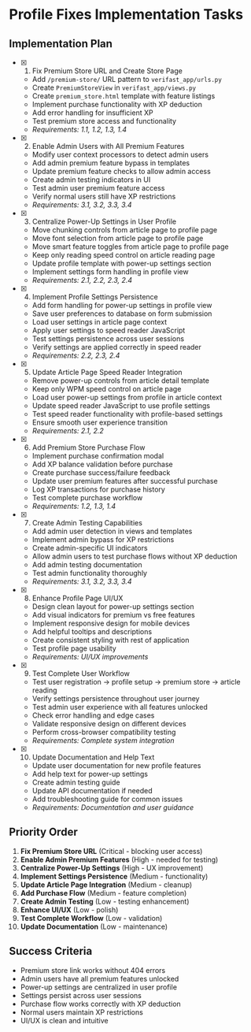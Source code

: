 # Profile Fixes Implementation Tasks

## Implementation Plan

- [x] 1. Fix Premium Store URL and Create Store Page
  - Add `/premium-store/` URL pattern to `verifast_app/urls.py`
  - Create `PremiumStoreView` in `verifast_app/views.py`
  - Create `premium_store.html` template with feature listings
  - Implement purchase functionality with XP deduction
  - Add error handling for insufficient XP
  - Test premium store access and functionality
  - _Requirements: 1.1, 1.2, 1.3, 1.4_

- [x] 2. Enable Admin Users with All Premium Features
  - Modify user context processors to detect admin users
  - Add admin premium feature bypass in templates
  - Update premium feature checks to allow admin access
  - Create admin testing indicators in UI
  - Test admin user premium feature access
  - Verify normal users still have XP restrictions
  - _Requirements: 3.1, 3.2, 3.3, 3.4_

- [x] 3. Centralize Power-Up Settings in User Profile
  - Move chunking controls from article page to profile page
  - Move font selection from article page to profile page
  - Move smart feature toggles from article page to profile page
  - Keep only reading speed control on article reading page
  - Update profile template with power-up settings section
  - Implement settings form handling in profile view
  - _Requirements: 2.1, 2.2, 2.3, 2.4_

- [x] 4. Implement Profile Settings Persistence
  - Add form handling for power-up settings in profile view
  - Save user preferences to database on form submission
  - Load user settings in article page context
  - Apply user settings to speed reader JavaScript
  - Test settings persistence across user sessions
  - Verify settings are applied correctly in speed reader
  - _Requirements: 2.2, 2.3, 2.4_

- [x] 5. Update Article Page Speed Reader Integration
  - Remove power-up controls from article detail template
  - Keep only WPM speed control on article page
  - Load user power-up settings from profile in article context
  - Update speed reader JavaScript to use profile settings
  - Test speed reader functionality with profile-based settings
  - Ensure smooth user experience transition
  - _Requirements: 2.1, 2.2_

- [x] 6. Add Premium Store Purchase Flow
  - Implement purchase confirmation modal
  - Add XP balance validation before purchase
  - Create purchase success/failure feedback
  - Update user premium features after successful purchase
  - Log XP transactions for purchase history
  - Test complete purchase workflow
  - _Requirements: 1.2, 1.3, 1.4_

- [x] 7. Create Admin Testing Capabilities
  - Add admin user detection in views and templates
  - Implement admin bypass for XP restrictions
  - Create admin-specific UI indicators
  - Allow admin users to test purchase flows without XP deduction
  - Add admin testing documentation
  - Test admin functionality thoroughly
  - _Requirements: 3.1, 3.2, 3.3, 3.4_

- [x] 8. Enhance Profile Page UI/UX
  - Design clean layout for power-up settings section
  - Add visual indicators for premium vs free features
  - Implement responsive design for mobile devices
  - Add helpful tooltips and descriptions
  - Create consistent styling with rest of application
  - Test profile page usability
  - _Requirements: UI/UX improvements_

- [x] 9. Test Complete User Workflow
  - Test user registration → profile setup → premium store → article reading
  - Verify settings persistence throughout user journey
  - Test admin user experience with all features unlocked
  - Check error handling and edge cases
  - Validate responsive design on different devices
  - Perform cross-browser compatibility testing
  - _Requirements: Complete system integration_

- [x] 10. Update Documentation and Help Text
  - Update user documentation for new profile features
  - Add help text for power-up settings
  - Create admin testing guide
  - Update API documentation if needed
  - Add troubleshooting guide for common issues
  - _Requirements: Documentation and user guidance_

## Priority Order

1. **Fix Premium Store URL** (Critical - blocking user access)
2. **Enable Admin Premium Features** (High - needed for testing)
3. **Centralize Power-Up Settings** (High - UX improvement)
4. **Implement Settings Persistence** (Medium - functionality)
5. **Update Article Page Integration** (Medium - cleanup)
6. **Add Purchase Flow** (Medium - feature completion)
7. **Create Admin Testing** (Low - testing enhancement)
8. **Enhance UI/UX** (Low - polish)
9. **Test Complete Workflow** (Low - validation)
10. **Update Documentation** (Low - maintenance)

## Success Criteria

- Premium store link works without 404 errors
- Admin users have all premium features unlocked
- Power-up settings are centralized in user profile
- Settings persist across user sessions
- Purchase flow works correctly with XP deduction
- Normal users maintain XP restrictions
- UI/UX is clean and intuitive